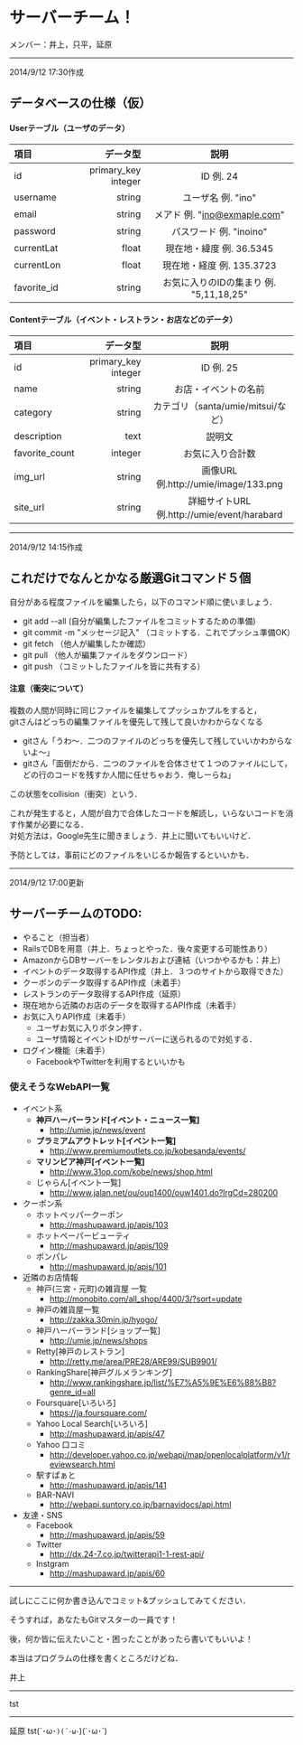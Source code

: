 ﻿# サーバーチーム！

メンバー：井上，只平，延原

***

2014/9/12 17:30作成

## データベースの仕様（仮）

#### Userテーブル（ユーザのデータ）
  

| 項目        | データ型     | 説明       |
|:-----------|------------:|:------------:|
| id         |  primary_key integer |  ID  例. 24  |
| username   |  string |  ユーザ名  例. "ino"  |
| email      |  string |  メアド   例. "ino@exmaple.com"  |
| password   |  string |  パスワード   例. "inoino"   |
| currentLat |  float |   現在地・緯度   例. 36.5345 |
| currentLon |  float |   現在地・経度   例. 135.3723 |
| favorite_id | string |  お気に入りのIDの集まり  例. "5,11,18,25" |

  

#### Contentテーブル（イベント・レストラン・お店などのデータ）

| 項目        | データ型     | 説明       |
|:-----------|------------:|:------------:|
| id         |  primary_key integer |  ID  例. 25  |
| name       |  string |  お店・イベントの名前  |
| category   |  string |  カテゴリ（santa/umie/mitsui/など）  |
| description |  text |    説明文   |
| favorite_count |  integer |  お気に入り合計数     |
| img_url   | string |   画像URL   例.http://umie/image/133.png |
| site_url  | string |  詳細サイトURL  例.http://umie/event/harabard |
  

***

2014/9/12 14:15作成

## これだけでなんとかなる厳選Gitコマンド５個

自分がある程度ファイルを編集したら，以下のコマンド順に使いましょう．

+ git add --all (自分が編集したファイルをコミットするための準備)  
+ git commit -m "メッセージ記入" （コミットする．これでプッシュ準備OK）  
+ git fetch （他人が編集したか確認）
+ git pull （他人が編集ファイルをダウンロード）
+ git push （コミットしたファイルを皆に共有する）

#### 注意（衝突について）

複数の人間が同時に同じファイルを編集してプッシュかプルをすると，  
gitさんはどっちの編集ファイルを優先して残して良いかわからなくなる  

+ gitさん「うわ〜．二つのファイルのどっちを優先して残していいかわからないよ〜」  
+ gitさん「面倒だから．二つのファイルを合体させて１つのファイルにして，どの行のコードを残すか人間に任せちゃおう．俺しーらね」  

この状態をcollision（衝突）という．  

これが発生すると，人間が自力で合体したコードを解読し，いらないコードを消す作業が必要になる．  
対処方法は，Google先生に聞きましょう．井上に聞いてもいいけど．


予防としては，事前にどのファイルをいじるか報告するといいかも．


***

2014/9/12 17:00更新

## サーバーチームのTODO:
+ やること（担当者）
+ RailsでDBを用意（井上．ちょっとやった．後々変更する可能性あり）
+ AmazonからDBサーバーをレンタルおよび連結（いつかやるかも：井上）
+ イベントのデータ取得するAPI作成（井上．３つのサイトから取得できた）
+ クーポンのデータ取得するAPI作成（未着手）
+ レストランのデータ取得するAPI作成（延原）
+ 現在地から近隣のお店のデータを取得するAPI作成（未着手）
+ お気に入りAPI作成（未着手）
	- ユーザお気に入りボタン押す．
	- ユーザ情報とイベントIDがサーバーに送られるので対処する．
+ ログイン機能（未着手）
	- FacebookやTwitterを利用するといいかも  

### 使えそうなWebAPI一覧
+ イベント系
	- __神戸ハーバーランド[イベント・ニュース一覧]__
		* http://umie.jp/news/event
	- __プラミアムアウトレット[イベント一覧]__
		* http://www.premiumoutlets.co.jp/kobesanda/events/
	- __マリンビア神戸[イベント一覧]__
		* http://www.31op.com/kobe/news/shop.html
	- じゃらん[イベント一覧]
		* http://www.jalan.net/ou/oup1400/ouw1401.do?lrgCd=280200
+ クーポン系
	 - ホットペッパークーポン
  		* http://mashupaward.jp/apis/103
	 - ホットペーパービューティ
		* http://mashupaward.jp/apis/109
	 - ポンパレ
	  	* http://mashupaward.jp/apis/101
+ 近隣のお店情報
 	- 神戸(三宮・元町)の雑貨屋 一覧
	  	* http://monobito.com/all_shop/4400/3/?sort=update
	- 神戸の雑貨屋一覧
	 	* http://zakka.30min.jp/hyogo/
	- 神戸ハーバーランド[ショップ一覧]
		* http://umie.jp/news/shops
	- Retty[神戸のレストラン]
		* http://retty.me/area/PRE28/ARE99/SUB9901/
	- RankingShare[神戸グルメランキング]
		* http://www.rankingshare.jp/list/%E7%A5%9E%E6%88%B8?genre_id=all
	- Foursquare[いろいろ]
		* https://ja.foursquare.com/
 	- Yahoo Local Search[いろいろ]
		* http://mashupaward.jp/apis/47
	- Yahoo 口コミ
		* http://developer.yahoo.co.jp/webapi/map/openlocalplatform/v1/reviewsearch.html
 	- 駅すぱぁと
  		* http://mashupaward.jp/apis/141
 	- BAR-NAVI
  		* http://webapi.suntory.co.jp/barnavidocs/api.html
+ 友達・SNS
 	- Facebook
  		* http://mashupaward.jp/apis/59
 	- Twitter
  		* http://dx.24-7.co.jp/twitterapi1-1-rest-api/
 	- Instgram
  		* http://mashupaward.jp/apis/60

****

試しにここに何か書き込んでコミット&プッシュしてみてください．

そうすれば，あなたもGitマスターの一員です！

後，何か皆に伝えたいこと・困ったことがあったら書いてもいいよ！

本当はプログラムの仕様を書くところだけどね．

井上

****

tst

****
延原
tst(´･ω･`)(´･ω･`)(´･ω･`)